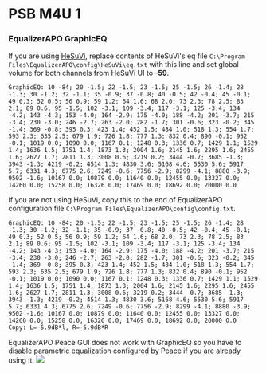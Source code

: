 # PSB M4U 1
### EqualizerAPO GraphicEQ
If you are using [HeSuVi](https://sourceforge.net/projects/hesuvi/), replace contents of HeSuVi's eq file `C:\Program Files\EqualizerAPO\config\HeSuVi\eq.txt` with this line and set global volume for both channels from HeSuVi UI to **-59**.
```
GraphicEQ: 10 -84; 20 -1.5; 22 -1.5; 23 -1.5; 25 -1.5; 26 -1.4; 28 -1.3; 30 -1.2; 32 -1.1; 35 -0.9; 37 -0.8; 40 -0.5; 42 -0.4; 45 -0.1; 49 0.3; 52 0.5; 56 0.9; 59 1.2; 64 1.6; 68 2.0; 73 2.3; 78 2.5; 83 2.1; 89 0.6; 95 -1.5; 102 -3.1; 109 -3.4; 117 -3.1; 125 -3.4; 134 -4.2; 143 -4.3; 153 -4.0; 164 -2.9; 175 -4.0; 188 -4.2; 201 -3.7; 215 -3.4; 230 -3.0; 246 -2.7; 263 -2.0; 282 -1.7; 301 -0.6; 323 -0.2; 345 -1.4; 369 -0.8; 395 0.3; 423 1.4; 452 1.5; 484 1.0; 518 1.3; 554 1.7; 593 2.3; 635 2.5; 679 1.9; 726 1.8; 777 1.3; 832 0.4; 890 -0.1; 952 -0.1; 1019 0.0; 1090 0.0; 1167 0.1; 1248 0.3; 1336 0.7; 1429 1.1; 1529 1.4; 1636 1.5; 1751 1.4; 1873 1.3; 2004 1.6; 2145 1.6; 2295 1.6; 2455 1.6; 2627 1.7; 2811 1.3; 3008 0.6; 3219 0.2; 3444 -0.7; 3685 -1.3; 3943 -1.3; 4219 -0.2; 4514 1.3; 4830 3.6; 5168 4.6; 5530 5.6; 5917 5.7; 6331 4.3; 6775 2.6; 7249 -0.6; 7756 -2.9; 8299 -4.1; 8880 -3.9; 9502 -1.6; 10167 0.0; 10879 0.0; 11640 0.0; 12455 0.0; 13327 0.0; 14260 0.0; 15258 0.0; 16326 0.0; 17469 0.0; 18692 0.0; 20000 0.0
```
If you are not using HeSuVi, copy this to the end of EqualizerAPO configuration file `C:\Program Files\EqualizerAPO\config\config.txt`.
```
GraphicEQ: 10 -84; 20 -1.5; 22 -1.5; 23 -1.5; 25 -1.5; 26 -1.4; 28 -1.3; 30 -1.2; 32 -1.1; 35 -0.9; 37 -0.8; 40 -0.5; 42 -0.4; 45 -0.1; 49 0.3; 52 0.5; 56 0.9; 59 1.2; 64 1.6; 68 2.0; 73 2.3; 78 2.5; 83 2.1; 89 0.6; 95 -1.5; 102 -3.1; 109 -3.4; 117 -3.1; 125 -3.4; 134 -4.2; 143 -4.3; 153 -4.0; 164 -2.9; 175 -4.0; 188 -4.2; 201 -3.7; 215 -3.4; 230 -3.0; 246 -2.7; 263 -2.0; 282 -1.7; 301 -0.6; 323 -0.2; 345 -1.4; 369 -0.8; 395 0.3; 423 1.4; 452 1.5; 484 1.0; 518 1.3; 554 1.7; 593 2.3; 635 2.5; 679 1.9; 726 1.8; 777 1.3; 832 0.4; 890 -0.1; 952 -0.1; 1019 0.0; 1090 0.0; 1167 0.1; 1248 0.3; 1336 0.7; 1429 1.1; 1529 1.4; 1636 1.5; 1751 1.4; 1873 1.3; 2004 1.6; 2145 1.6; 2295 1.6; 2455 1.6; 2627 1.7; 2811 1.3; 3008 0.6; 3219 0.2; 3444 -0.7; 3685 -1.3; 3943 -1.3; 4219 -0.2; 4514 1.3; 4830 3.6; 5168 4.6; 5530 5.6; 5917 5.7; 6331 4.3; 6775 2.6; 7249 -0.6; 7756 -2.9; 8299 -4.1; 8880 -3.9; 9502 -1.6; 10167 0.0; 10879 0.0; 11640 0.0; 12455 0.0; 13327 0.0; 14260 0.0; 15258 0.0; 16326 0.0; 17469 0.0; 18692 0.0; 20000 0.0
Copy: L=-5.9dB*l, R=-5.9dB*R
```
EqualizerAPO Peace GUI does not work with GraphicEQ so you have to disable parametric equalization configured by Peace if you are already using it.
![](https://raw.githubusercontent.com/jaakkopasanen/AutoEq/master/results/Headphone.com/innerfidelity/onear/PSB%20M4U%201/PSB%20M4U%201.png)
